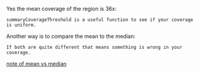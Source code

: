 Yes the mean coverage of the region is 36x:

	summaryCoverageThreshold is a useful function to see if your coverage is uniform.
 
Another way is to compare the mean to the median:

	If both are quite different that means something is wrong in your coverage.

[note of mean vs median](notes/_DOC2.md)